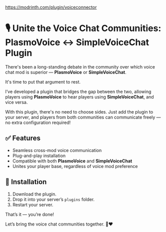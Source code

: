 https://modrinth.com/plugin/voiceconnector

# 🎙️ Unite the Voice Chat Communities: PlasmoVoice ↔ SimpleVoiceChat Plugin

There's been a long-standing debate in the community over which voice chat mod is superior — **PlasmoVoice** or **SimpleVoiceChat**.

It's time to put that argument to rest.

I’ve developed a plugin that bridges the gap between the two, allowing players using **PlasmoVoice** to hear players using **SimpleVoiceChat**, and vice versa.

With this plugin, there's no need to choose sides. Just add the plugin to your server, and players from both communities can communicate freely — no extra configuration required!

## ✅ Features
- Seamless cross-mod voice communication
- Plug-and-play installation
- Compatible with both **PlasmoVoice** and **SimpleVoiceChat**
- Unites your player base, regardless of voice mod preference

## 🚀 Installation
1. Download the plugin.
2. Drop it into your server’s `plugins` folder.
3. Restart your server.

That’s it — you’re done!

Let’s bring the voice chat communities together. 💬❤️
